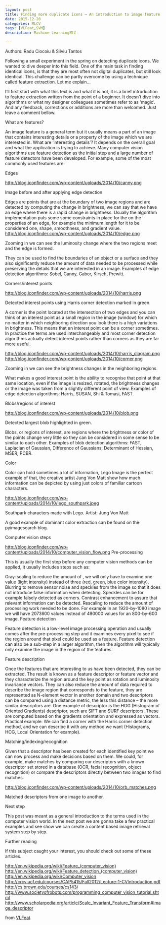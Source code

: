 ```yaml
---
layout: post
title: Finding more duplicate icons – An introduction to image feature extraction
date: 2015-12-20
categories: MLCV
tags: [VLFeat,SVM]
description: Machine Learning相关

---
```





Authors: Radu Ciocoiu & Silviu Tantos

Following a small experiment in the spring on detecting duplicate icons. We wanted to dive deeper into this field. One of the main task in finding identical icons, is that they are most often not digital duplicates, but still look identical. This challenge can be partly overcome by using a technique called feature extraction. Let me explain…

I’ll first start with what this text is and what it is not, it is a brief introduction to feature extraction written from the point of a beginner. It doesn’t dive into algorithms or what my designer colleagues sometimes refer to as ‘magic’. And any feedback, corrections or additions are more than welcomed. Just leave a comment bellow.

What are features?

An image feature is a general term but it usually means a part of an image that contains interesting details or a property of the image which we are interested in. What are ‘interesting details’? It depends on the overall goal and what the application is trying to achieve. Many computer vision algorithms use feature detection as the initial step and a large number of feature detectors have been developed. For example, some of the most commonly used features are:

Edges

http://blog.iconfinder.com/wp-content/uploads/2014/10/canny.png

Image before and after applying edge detection

Edges are points that are at the boundary of two image regions and are detected by computing the change in brightness, we can say that we have an edge where there is a rapid change in brightness. Usually the algorithm implementation puts some some constraints in place for the on the properties of an edge, for example the minimum length for it to be considered one, shape, smoothness, and gradient value. http://blog.iconfinder.com/wp-content/uploads/2014/10/edge.png

Zooming in we can see the luminosity change where the two regions meet and the edge is formed.

They can be used to find the boundaries of an object or a surface and they also significantly reduce the amount of data needed to be processed while preserving the details that we are interested in an image. Examples of edge detection algorithms: Sobel, Canny, Gabor, Kirsch, Prewitt.

Corners/interest points

http://blog.iconfinder.com/wp-content/uploads/2014/10/harris.png

Detected interest points using Harris corner detection marked in green.

A corner is the point located at the intersection of two edges and you can think of an interest point as a small region in the image (window) for which no matter in which neighboring direction you look there is a high variations in brightness. This means that an interest point can be a corner sometimes. In practice the terms are used interchangeably and most corner detection algorithms actually detect interest points rather than corners as they are far more useful.

http://blog.iconfinder.com/wp-content/uploads/2014/10/harris_diagram.png
http://blog.iconfinder.com/wp-content/uploads/2014/10/corner.png

Zooming in we can see the brightness changes in the neighboring regions.

What makes a good interest point is the ability to recognise that point at that same location, even if the image is resized, rotated, the brightness changes or the image was taken from a slightly different point of view. Examples of edge detection algorithms: Harris, SUSAN, Shi & Tomasi, FAST.

Blobs/regions of interest

http://blog.iconfinder.com/wp-content/uploads/2014/10/blob.png

Detected largest blob highlighted in green.

Blobs, or regions of interest, are regions where the brightness or color of the points change very little so they can be considered in some sense to be similar to each other. Examples of blob detection algorithms: FAST, Laplacian of Gaussian, Difference of Gaussians, Determinant of Hessian, MSER, PCBR.

Color

Color can hold sometimes a lot of information, Lego Image is the perfect example of that, the creative artist Jung Von Matt show how much information can be depicted by using just colors of familiar cartoon characters.

http://blog.iconfinder.com/wp-content/uploads/2014/10/lego_southpark.jpeg

Southpark characters made with Lego. Artist: Jung Von Matt

A good example of dominant color extraction can be found on the pyimagesearch blog.

Computer vision steps

http://blog.iconfinder.com/wp-content/uploads/2014/10/computer_vision_flow.png
Pre-processing

This is usually the first step before any computer vision methods can be applied, it usually includes steps such as:

Gray-scaling to reduce the amount of , we will only have to examine one value (light intensity) instead of three (red, green, blue color intensity).
Blurring to remove sensor noise and speckles from the image so that it does not introduce false information when detecting. Speckles can be for example falsely detected as corners.
Contrast enhancement to assure that relevant information can be detected.
Rescaling to reduce the amount of processing work needed to be done. For example in an 1920-by-1080 image we will have 2073600 values instead of 480000 values for an 800-by-600 image.
Feature detection

Feature detection is a low-level image processing operation and usually comes after the pre-processing step and it examines every pixel to see if the region around that pixel could be used as a feature. Feature detection can also be a sub-step in a larger algorithm, then the algorithm will typically only examine the image in the region of the features.

Feature description

Once the features that are interesting to us have been detected, they can be extracted. The result is known as a feature descriptor or feature vector and they characterize the region around the key point as rotation and luminosity invariance vectors. They can also reduce the amount of data required to describe the image region that corresponds to the feature, they are represented as N-element vector in another domain and two descriptors can be compared using a distance metric, the less this distance – the more similar descriptors are. One example of descriptor is the HOG (Histogram of Oriented Gradients) descriptor, such are SIFT and SURF descriptors. These are computed based on the gradients orientation and expressed as vectors. Practical example: We can find a corner with the Harris corner detection method, and we can describe it with any method we want (Histograms, HOG, Local Orientation for example).

Matching/indexing/recognition

Given that a descriptor has been created for each identified key point we can now process and make decisions based on them. We could, for example, make matches by comparing our descriptors with a known descriptor set stored in a database (OCR, facial recognition, object recognition) or compare the descriptors directly between two images to find matches.

http://blog.iconfinder.com/wp-content/uploads/2014/10/orb_matches.png

Matched descriptors from one image to another.

Next step

This post was meant as a general introduction to the terms used in the computer vision world. In the next post we are gonna take a few practical examples and see show we can create a content based image retrieval system step by step.

Further reading

If this subject caught your interest, you should check out some of these articles.

http://en.wikipedia.org/wiki/Feature_(computer_vision)
http://en.wikipedia.org/wiki/Feature_detection_(computer_vision)
http://en.wikipedia.org/wiki/Computer_vision
http://crcv.ucf.edu/courses/CAP5415/Fall2012/Lecture-1-CVIntroduction.pdf
http://cs.brown.edu/courses/cs143/
http://www.societyofrobots.com/programming_computer_vision_tutorial.shtml
http://www.scholarpedia.org/article/Scale_Invariant_Feature_Transform#Image_descriptor

from [VLFeat](http://www.vlfeat.org/overview/svm.html#tut.svm).